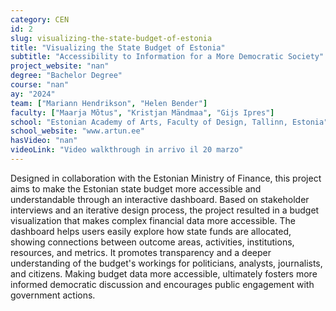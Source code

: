 ```yaml
---
category: CEN
id: 2
slug: visualizing-the-state-budget-of-estonia
title: "Visualizing the State Budget of Estonia"
subtitle: "Accessibility to Information for a More Democratic Society"
project_website: "nan"
degree: "Bachelor Degree"
course: "nan"
ay: "2024"
team: ["Mariann Hendrikson", "Helen Bender"]
faculty: ["Maarja Mõtus", "Kristjan Mändmaa", "Gijs Ipres"]
school: "Estonian Academy of Arts, Faculty of Design, Tallinn, Estonia"
school_website: "www.artun.ee"
hasVideo: "nan"
videoLink: "Video walkthrough in arrivo il 20 marzo"
---
```


Designed in collaboration with the Estonian Ministry of Finance, this project aims to make the Estonian state budget more accessible and understandable through an interactive dashboard. Based on stakeholder interviews and an iterative design process, the project resulted in a budget visualization that makes complex financial data more accessible. The dashboard helps users easily explore how state funds are allocated, showing connections between outcome areas, activities, institutions, resources, and metrics. It promotes transparency and a deeper understanding of the budget's workings for politicians, analysts, journalists, and citizens. Making budget data more accessible, ultimately fosters more informed democratic discussion and encourages public engagement with government actions.
